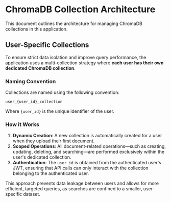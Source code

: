 # ChromaDB Collection Architecture

This document outlines the architecture for managing ChromaDB collections in this application.

## User-Specific Collections

To ensure strict data isolation and improve query performance, the application uses a multi-collection strategy where **each user has their own dedicated ChromaDB collection**.

### Naming Convention

Collections are named using the following convention:

`user_{user_id}_collection`

Where `{user_id}` is the unique identifier of the user.

### How it Works

1.  **Dynamic Creation**: A new collection is automatically created for a user when they upload their first document.
2.  **Scoped Operations**: All document-related operations—such as creating, updating, deleting, and searching—are performed exclusively within the user's dedicated collection.
3.  **Authentication**: The `user_id` is obtained from the authenticated user's JWT, ensuring that API calls can only interact with the collection belonging to the authenticated user.

This approach prevents data leakage between users and allows for more efficient, targeted queries, as searches are confined to a smaller, user-specific dataset.
